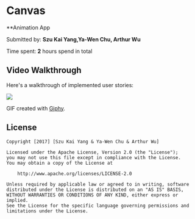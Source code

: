 # Canvas

**Animation App

Submitted by: **Szu Kai Yang,Ya-Wen Chu, Arthur Wu**

Time spent: **2** hours spend in total 

## Video Walkthrough 

Here's a walkthrough of implemented user stories:

<img src='https://media.giphy.com/media/3oKIPkhlMKosji2oVy/giphy.gif' />

GIF created with [Giphy](http://www.giphy.com).

## License

    Copyright [2017] [Szu Kai Yang & Ya-Wen Chu & Arthur Wu]

    Licensed under the Apache License, Version 2.0 (the "License");
    you may not use this file except in compliance with the License.
    You may obtain a copy of the License at

        http://www.apache.org/licenses/LICENSE-2.0

    Unless required by applicable law or agreed to in writing, software
    distributed under the License is distributed on an "AS IS" BASIS,
    WITHOUT WARRANTIES OR CONDITIONS OF ANY KIND, either express or implied.
    See the License for the specific language governing permissions and
    limitations under the License.
